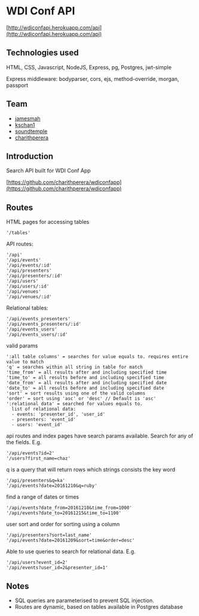 # WDI Conf API
[http://wdiconfapi.herokuapp.com/api](http://wdiconfapi.herokuapp.com/api)

## Technologies used
HTML, CSS, Javascript, NodeJS, Express, pg, Postgres, jwt-simple

Express middleware: bodyparser, cors, ejs, method-override, morgan, passport

## Team
* [jamesmah](https://github.com/jamesmah)
* [kschan1](https://github.com/kschan1)
* [soundtemple](https://github.com/soundtemple)
* [charithperera](https://github.com/charithperera)

## Introduction

Search API built for WDI Conf App

[https://github.com/charithperera/wdiconfapp](https://github.com/charithperera/wdiconfapp)

## Routes

HTML pages for accessing tables
```
'/tables'
```

API routes:
```
'/api'
'/api/events'
'/api/events/:id'
'/api/presenters'
'/api/presenters/:id'
'/api/users'
'/api/users/:id'
'/api/venues'
'/api/venues/:id'
```
Relational tables:
```
'/api/events_presenters'
'/api/events_presenters/:id'
'/api/events_users'
'/api/events_users/:id'
```

valid params
```
':all table columns' = searches for value equals to. requires entire value to match
'q' = searches within all string in table for match
'time_from' = all results after and including specified time
'time_to' = all results before and including specified time
'date_from' = all results after and including specified date
'date_to' = all results before and including specified date
'sort' = sort results using one of the valid columns
'order' = sort using 'asc' or 'desc' // Default is 'asc'
':relational data' = searched for values equals to.
  list of relational data:
  - events: 'presenter_id', 'user_id'
  - presenters: 'event_id'
  - users: 'event_id'
```

api routes and index pages have search params available. Search for any of the fields. E.g.
```
'/api/events?id=2'
'/users?first_name=chaz'
```
q is a query that will return rows which strings consists the key word

```
'/api/presenters&q=ka'
'/api/events?date=20161210&q=ruby'
```
find a range of dates or times
```
'/api/events?date_from=20161210&time_from=1000'
'/api/events?date_to=20161215&time_to=1100'
```

user sort and order for sorting using a column
```
'/api/presenters?sort=last_name'
'/api/events?date=20161209&sort=time&order=desc'
```

Able to use queries to search for relational data. E.g.

```
'/api/users?event_id=2'
'/api/events?user_id=2&presenter_id=1'
```
## Notes
* SQL queries are parameterised to prevent SQL injection.
* Routes are dynamic, based on tables available in Postgres database
